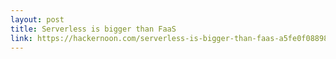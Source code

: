 ```yaml
---
layout: post
title: Serverless is bigger than FaaS
link: https://hackernoon.com/serverless-is-bigger-than-faas-a5fe0f088981
---
```

